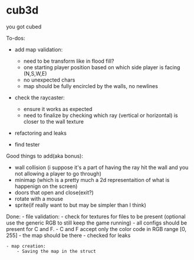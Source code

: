 # cub3d
you got cubed

To-dos:
- add map validation: 
	- need to be transform like in flood fill?
	- one starting player position based on which side player is facing (N,S,W,E)
	- no unexpected chars
	- map should be fully encircled by the walls, no newlines

- check the raycaster:
	- ensure it works as expected
	- need to finalize by checking which ray (vertical or horizontal) is closer to the wall texture

- refactoring and leaks
- find tester

Good things to add(aka bonus):
 - wall collision (i suppose it's a part of having the ray hit the wall and you not allowing a player to go through)
 - minimap (which is a pretty much a 2d representaition of what is happenign on the screen)
 - doors that open and close(exit?)
 - rotate with a mouse
 - sprite(if really want to but may be simpler than I think)


 Done:
	- file validation:
		- check for textures for files to be present (optional use the generic RGB to still keep the game running)
		- all configs should be present for C and F.
		- C and F accept only the color code in RGB range [0, 255]
		- the map should be there
		- checked for leaks

	- map creation:
		- Saving the map in the struct




